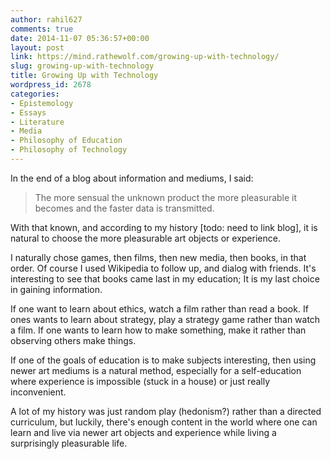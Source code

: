 ```yaml
---
author: rahil627
comments: true
date: 2014-11-07 05:36:57+00:00
layout: post
link: https://mind.rathewolf.com/growing-up-with-technology/
slug: growing-up-with-technology
title: Growing Up with Technology
wordpress_id: 2678
categories:
- Epistemology
- Essays
- Literature
- Media
- Philosophy of Education
- Philosophy of Technology
---
```


In the end of a blog about information and mediums, I said: 

<blockquote>The more sensual the unknown product the more pleasurable it becomes and the faster data is transmitted.</blockquote>



With that known, and according to my history [todo: need to link blog], it is natural to choose the more pleasurable art objects or experience.

I naturally chose games, then films, then new media, then books, in that order. Of course I used Wikipedia to follow up, and dialog with friends. It's interesting to see that books came last in my education; It is my last choice in gaining information.

If one want to learn about ethics, watch a film rather than read a book. If ones wants to learn about strategy, play a strategy game rather than watch a film. If one wants to learn how to make something, make it rather than observing others make things.

If one of the goals of education is to make subjects interesting, then using newer art mediums is a natural method, especially for a self-education where experience is impossible (stuck in a house) or just really inconvenient.

A lot of my history was just random play (hedonism?) rather than a directed curriculum, but luckily, there's enough content in the world where one can learn and live via newer art objects and experience while living a surprisingly pleasurable life.
